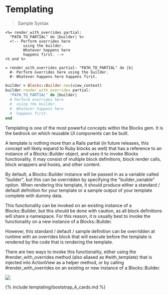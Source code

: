 # Templating

> Sample Syntax

```erb
<%= render_with_overrides partial:
  "PATH_TO_PARTIAL" do |builder| %>
  <!-- Perform overrides here
        using the builder.
        Whatever happens here
        happens first. -->
<% end %>
```

```haml
= render_with_overrides partial: "PATH_TO_PARTIAL" do |b|
  #- Perform overrides here using the builder.
  #- Whatever happens here happens first.
```

```ruby
builder = Blocks::Builder.new(view_context)
builder.render_with_overrides partial:
  "PATH_TO_PARTIAL" do |builder|
  # Perform overrides here
  #  using the builder.
  #  Whatever happens here
  #  happens first.
end
```

Templating is one of the most powerful concepts within the Blocks gem. It is the bedrock on which reusable UI components can be built.

A template is nothing more than a Rails partial (in future releases, this concept will likely expand to Ruby blocks as well) that has a reference to an instance of a Blocks::Builder object, and uses it to invoke Blocks functionality. It may consist of multiple block definitions, block render calls, block wrappers and hooks, and other content.

By default, a Blocks::Builder instance will be passed in as a variable called "builder", but this can be overridden by specifying the "builder_variable" option. When rendering this template, it should produce either a standard / default definition for your template or a sample output of your template complete with dummy data.

<aside class="warning">
  This functionality can be invoked on an existing instance of a Blocks::Builder, but this should be done with caution, as all block definitions will share a namespace. For this reason, it is usually best to invoke the functionality on a new instance of a Blocks::Builder.
</aside>

However, this standard / default / sample definition can be overridden at runtime with an overrides block that will execute before the template is rendered by the code that is rendering the template.

There are two ways to invoke this functionality, either using the #render_with_overrides method (also aliased as #with_template) that is injected into ActionView as a helper method, or by calling #render_with_overrides on an existing or new instance of a Blocks::Builder.

<img src="{{'/templating.png' | prepend: site.images_dir | prepend: '/'}}" />

{% include templating/bootstrap_4_cards.md %}